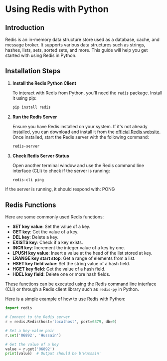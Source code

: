 # Using Redis with Python

## Introduction

Redis is an in-memory data structure store used as a database, cache, and message broker. It supports various data structures such as strings, hashes, lists, sets, sorted sets, and more. This guide will help you get started with using Redis in Python.

## Installation Steps

1. **Install the Redis Python Client**
   
   To interact with Redis from Python, you'll need the `redis` package. Install it using pip:
   ```sh
   pip install redis

2. **Run the Redis Server**

   Ensure you have Redis installed on your system. If it's not already installed, you can download and install it from the [official Redis website](https://redis.io/download). Once installed, start the Redis server with the following command:
   ```sh
   redis-server
   
3. **Check Redis Server Status**

   Open another terminal window and use the Redis command line interface (CLI) to check if the server is running:
   ```sh
   redis-cli ping

If the server is running, it should respond with: PONG

## Redis Functions

Here are some commonly used Redis functions:

- **SET key value**: Set the value of a key.
- **GET key**: Get the value of a key.
- **DEL key**: Delete a key.
- **EXISTS key**: Check if a key exists.
- **INCR key**: Increment the integer value of a key by one.
- **LPUSH key value**: Insert a value at the head of the list stored at key.
- **LRANGE key start stop**: Get a range of elements from a list.
- **HSET key field value**: Set the string value of a hash field.
- **HGET key field**: Get the value of a hash field.
- **HDEL key field**: Delete one or more hash fields.

These functions can be executed using the Redis command line interface (CLI) or through a Redis client library such as `redis-py` in Python.

Here is a simple example of how to use Redis with Python:

```python
import redis

# Connect to the Redis server
r = redis.Redis(host='localhost', port=6379, db=0)

# Set a key-value pair
r.set('06892', 'Hussain')

# Get the value of a key
value = r.get('06892')
print(value)  # Output should be b'Hussain'


